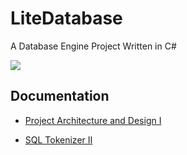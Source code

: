 ﻿# LiteDatabase

A Database Engine Project Written in C#

![](https://cdn.jsdelivr.net/gh/DyingDown/img-host-repo/202509181950059.png)


## Documentation

- [Project Architecture and Design Ⅰ](https://dyingdown.github.io/2025/09/15/Database-Engine-Project-Project-Architecture-and-Design-I/)

- [SQL Tokenizer Ⅱ](https://dyingdown.github.io/2025/09/18/Database-Engine-Project-SQL-Tokenizer-%E2%85%A1/)